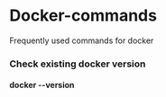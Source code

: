 # Docker-commands
Frequently used commands for docker

### Check existing docker version
#### docker --version

